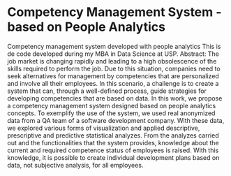 # Competency Management System - based on People Analytics
Competency management system developed with people analytics
This is de code developed during my MBA in Data Science at USP. 
Abstract:
The job market is changing rapidly and leading to a high obsolescence of the skills required to perform the job. Due to this situation, companies need to seek alternatives for management by competencies that are personalized and involve all their employees. In this scenario, a challenge is to create a system that can, through a well-defined process, guide strategies for developing competencies that are based on data. In this work, we propose a competency management system designed based on people analytics concepts. To exemplify the use of the system, we used real anonymized data from a QA team of a software development company. With these data, we explored various forms of visualization and applied descriptive, prescriptive and predictive statistical analyzes. From the analyzes carried out and the functionalities that the system provides, knowledge about the current and required competence status of employees is raised. With this knowledge, it is possible to create individual development plans based on data, not subjective analysis, for all employees.
